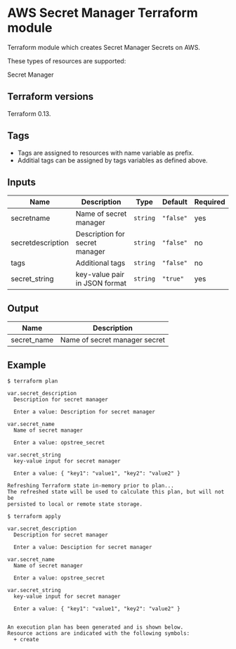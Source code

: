 AWS Secret Manager Terraform module
======================================

Terraform module which creates Secret Manager Secrets on AWS.

These types of resources are supported:

Secret Manager

Terraform versions
------------------

Terraform 0.13.


Tags
----
* Tags are assigned to resources with name variable as prefix.
* Additial tags can be assigned by tags variables as defined above.


Inputs
------
| Name | Description | Type | Default | Required |
|------|-------------|------|---------|----------|
| secretname | Name of secret manager | `string` | `"false"` | yes |
|secretdescription|Description for secret manager|`string`|`"false"`|no|
|tags|Additional tags|`string`|`"false"`|no|
|secret_string|key-value pair in JSON format|`string`|`"true"`|yes|

Output
------
| Name | Description |
|------|-------------|
| secret_name| Name of secret manager secret |


Example
------- 

``
$ terraform plan
``

```
var.secret_description
  Description for secret manager

  Enter a value: Description for secret manager

var.secret_name
  Name of secret manager

  Enter a value: opstree_secret

var.secret_string
  key-value input for secret manager

  Enter a value: { "key1": "value1", "key2": "value2" }

Refreshing Terraform state in-memory prior to plan...
The refreshed state will be used to calculate this plan, but will not be
persisted to local or remote state storage.
```


``
$ terraform apply
``

```
var.secret_description
  Description for secret manager

  Enter a value: Desciption for secret manager

var.secret_name
  Name of secret manager

  Enter a value: opstree_secret

var.secret_string
  key-value input for secret manager

  Enter a value: { "key1": "value1", "key2": "value2" }


An execution plan has been generated and is shown below.
Resource actions are indicated with the following symbols:
  + create
```
